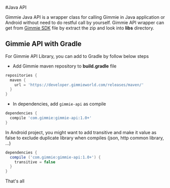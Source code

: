 #Java API

Gimmie Java API is a wrapper class for calling Gimmie in Java application or
Android  without need to do restful call by yourself. Gimmie API wrapper can get
from [Gimmie SDK](http://gimmieworld.s3.amazonaws.com/sdk/gimmie-android-latest.zip)
file by extract the zip and look into __libs__ directory.

## Gimmie API with Gradle

For Gimmie API Library, you can add to Gradle by follow below steps

- Add Gimmie maven repository to __build.gradle__ file

```groovy
repositories {
  maven {
    url = 'https://developer.gimmieworld.com/releases/maven/'
  }
}
```

- In dependencies, add `gimmie-api` as compile

```groovy
dependencies {
  compile 'com.gimmie:gimmie-api:1.0+'
}
```

In Android project, you might want to add transitive and make it value as false
to exclude duplicate library when compiles (json, http common library, ...)

```groovy
dependencies {
  compile ('com.gimmie:gimmie-api:1.0+') {
    transitive = false
  }
}
```

That's all
